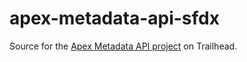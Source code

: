 # apex-metadata-api-sfdx

Source for the [Apex Metadata API project](https://trailhead.salesforce.com/modules/apex_metadata_api) on Trailhead.

